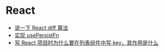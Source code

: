# React

- [说一下 React diff 算法](https://github.com/zxf4399/interview/issues/11)
- [实现 usePersistFn](https://github.com/zxf4399/interview/issues/45)
- [写 React 项目时为什么要在列表组件中写 key，其作用是什么](https://github.com/zxf4399/interview/issues/48)
